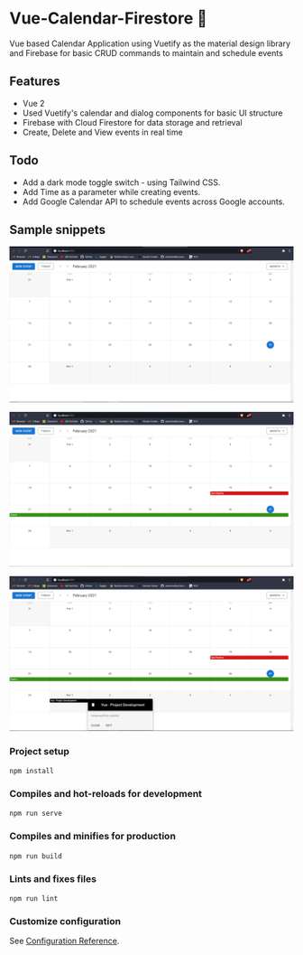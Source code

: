 # Vue-Calendar-Firestore 📅 

Vue based Calendar Application using Vuetify as the material design library and Firebase for basic CRUD commands to maintain and schedule events

## Features

* Vue 2 
* Used Vuetify's calendar and dialog components for basic UI structure
* Firebase with Cloud Firestore for data storage and retrieval
* Create, Delete and View events in real time

## Todo

* Add a dark mode toggle switch - using Tailwind CSS.
* Add Time as a parameter while creating events.
* Add Google Calendar API to schedule events across Google accounts.

## Sample snippets

![Home](/public/home.png)

![Event Display](/public/home-event.png)

![Event Card](/public/event-card.png)


### Project setup
```
npm install
```

### Compiles and hot-reloads for development
```
npm run serve
```

### Compiles and minifies for production
```
npm run build
```

### Lints and fixes files
```
npm run lint
```

### Customize configuration
See [Configuration Reference](https://cli.vuejs.org/config/).
